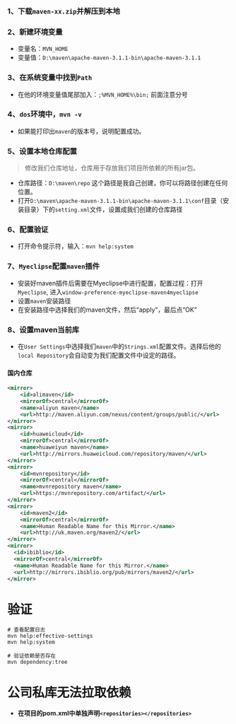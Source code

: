 ### 1、下载`maven-xx.zip`并解压到本地

### 2、新建环境变量
* 变量名：`MVN_HOME`
* 变量值：`D:\maven\apache-maven-3.1.1-bin\apache-maven-3.1.1`

### 3、在系统变量中找到`Path`
* 在他的环境变量值尾部加入：`;%MVN_HOME%\bin;` 前面注意分号

### 4、`dos`环境中，`mvn -v`
* 如果能打印出`maven`的版本号，说明配置成功。

### 5、设置本地仓库配置
> 修改我们仓库地址，仓库用于存放我们项目所依赖的所有jar包。
* 仓库路径：`D:\maven\repo` 这个路径是我自己创建，你可以将路径创建在任何位置。
* 打开`D:\maven\apache-maven-3.1.1-bin\apache-maven-3.1.1\conf`目录（安装目录）下的`setting.xml`文件，设置成我们创建的仓库路径

### 6、配置验证
* 打开命令提示符，输入：`mvn help:system`

### 7、`Myeclipse`配置`maven`插件
* 安装好maven插件后需要在Myeclipse中进行配置，配置过程：打开`Myeclipse`, 进入`window-preference-myeclipse-maven4myeclipse`
* 设置`maven`安装路径
* 在安装路径中选择我们的maven文件，然后“apply”，最后点“OK”

### 8、设置maven当前库
* 在`User Settings`中选择我们`maven`中的`Strings.xml`配置文件。选择后他的`local Repository`会自动变为我们配置文件中设定的路径。

#### 国内仓库

```xml
<mirror>  
    <id>alimaven</id>  
    <mirrorOf>central</mirrorOf>
    <name>aliyun maven</name>  
    <url>http://maven.aliyun.com/nexus/content/groups/public/</url>
</mirror>
<mirror>  
    <id>huaweicloud</id>  
    <mirrorOf>central</mirrorOf>
    <name>huaweiyun maven</name>  
    <url>http://mirrors.huaweicloud.com/repository/maven/</url>
</mirror>
<mirror>  
    <id>mvnrepository</id>  
    <mirrorOf>central</mirrorOf>
    <name>mvnrepository maven</name>  
    <url>https://mvnrepository.com/artifact/</url>
</mirror>
<mirror>    
    <id>maven2</id> 
    <mirrorOf>central</mirrorOf>	  
    <name>Human Readable Name for this Mirror.</name>    
    <url>http://uk.maven.org/maven2/</url>    
</mirror>
<mirror>    
  <id>ibiblio</id>    
  <mirrorOf>central</mirrorOf>    
  <name>Human Readable Name for this Mirror.</name>    
  <url>http://mirrors.ibiblio.org/pub/mirrors/maven2/</url>    
</mirror>
```



# 验证

```shell
# 查看配置日志
mvn help:effective-settings
mvn help:system

# 验证依赖是否存在
mvn dependency:tree
```

# 公司私库无法拉取依赖

* **在项目的pom.xml中单独声明`<repositories></repositories>`**

